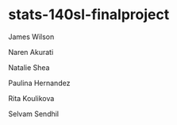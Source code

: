 # stats-140sl-finalproject

James Wilson

Naren Akurati

Natalie Shea

Paulina Hernandez

Rita Koulikova

Selvam Sendhil

